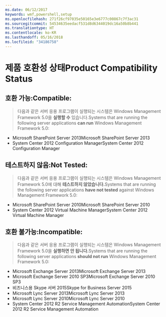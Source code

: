 ```yaml
---
ms.date: 06/12/2017
keywords: wmf,powershell,setup
ms.openlocfilehash: 271f26cf97035e50165e3e6777c00867c7f3ac31
ms.sourcegitcommit: 54534635eedacf531d8d6344019dc16a50b8b441
ms.translationtype: HT
ms.contentlocale: ko-KR
ms.lasthandoff: 05/16/2018
ms.locfileid: "34186758"
---
```

# <a name="product-compatibility-status"></a><span data-ttu-id="09716-102">제품 호환성 상태</span><span class="sxs-lookup"><span data-stu-id="09716-102">Product Compatibility Status</span></span>

## <a name="compatible"></a><span data-ttu-id="09716-103">호환 가능:</span><span class="sxs-lookup"><span data-stu-id="09716-103">Compatible:</span></span>
> <span data-ttu-id="09716-104">다음과 같은 서버 응용 프로그램이 실행되는 시스템은 Windows Management Framework 5.0을 **실행할 수** 있습니다.</span><span class="sxs-lookup"><span data-stu-id="09716-104">Systems that are running the following server applications **can run** Windows Management Framework 5.0:</span></span>

- <span data-ttu-id="09716-105">Microsoft SharePoint Server 2013</span><span class="sxs-lookup"><span data-stu-id="09716-105">Microsoft SharePoint Server 2013</span></span>
- <span data-ttu-id="09716-106">System Center 2012 Configuration Manager</span><span class="sxs-lookup"><span data-stu-id="09716-106">System Center 2012 Configuration Manager</span></span>

## <a name="not-tested"></a><span data-ttu-id="09716-107">테스트하지 않음:</span><span class="sxs-lookup"><span data-stu-id="09716-107">Not Tested:</span></span>
> <span data-ttu-id="09716-108">다음과 같은 서버 응용 프로그램이 실행되는 시스템은 Windows Management Framework 5.0에 대해 **테스트하지 않았습니다.**</span><span class="sxs-lookup"><span data-stu-id="09716-108">Systems that are running the following server applications **have not tested** against Windows Management Framework 5.0:</span></span>

- <span data-ttu-id="09716-109">Microsoft SharePoint Server 2010</span><span class="sxs-lookup"><span data-stu-id="09716-109">Microsoft SharePoint Server 2010</span></span>
- <span data-ttu-id="09716-110">System Center 2012 Virtual Machine Manager</span><span class="sxs-lookup"><span data-stu-id="09716-110">System Center 2012 Virtual Machine Manager</span></span>

## <a name="incompatible"></a><span data-ttu-id="09716-111">호환 불가능:</span><span class="sxs-lookup"><span data-stu-id="09716-111">Incompatible:</span></span>
> <span data-ttu-id="09716-112">다음과 같은 서버 응용 프로그램이 실행되는 시스템은 Windows Management Framework 5.0을 **실행하면 안 됩니다.**</span><span class="sxs-lookup"><span data-stu-id="09716-112">Systems that are running the following server applications **should not run** Windows Management Framework 5.0:</span></span>

- <span data-ttu-id="09716-113">Microsoft Exchange Server 2013</span><span class="sxs-lookup"><span data-stu-id="09716-113">Microsoft Exchange Server 2013</span></span>
- <span data-ttu-id="09716-114">Microsoft Exchange Server 2010 SP3</span><span class="sxs-lookup"><span data-stu-id="09716-114">Microsoft Exchange Server 2010 SP3</span></span>
- <span data-ttu-id="09716-115">비즈니스용 Skype 서버 2015</span><span class="sxs-lookup"><span data-stu-id="09716-115">Skype for Business Server 2015</span></span>
- <span data-ttu-id="09716-116">Microsoft Lync Server 2013</span><span class="sxs-lookup"><span data-stu-id="09716-116">Microsoft Lync Server 2013</span></span>
- <span data-ttu-id="09716-117">Microsoft Lync Server 2010</span><span class="sxs-lookup"><span data-stu-id="09716-117">Microsoft Lync Server 2010</span></span>
- <span data-ttu-id="09716-118">System Center 2012 R2 Service Management Automation</span><span class="sxs-lookup"><span data-stu-id="09716-118">System Center 2012 R2 Service Management Automation</span></span>
